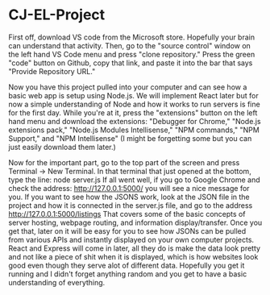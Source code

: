 # CJ-EL-Project

First off, download VS code from the Microsoft store. Hopefully your brain can understand that activity.
Then, go to the "source control" window on the left hand VS Code menu and press "clone repository."
Press the green "code" button on Github, copy that link, and paste it into the bar that says "Provide Repository URL."

Now you have this project pulled into your computer and can see how a basic web app is setup using Node.js. We will implement
React later but for now a simple understanding of Node and how it works to run servers is fine for the first day. While you're at it,
press the "extensions" button on the left hand menu and download the extensions: "Debugger for Chrome," "Node.js extensions pack," "Node.js Modules Intellisense," "NPM commands," "NPM Support," and "NPM Intellisense" (I might be forgetting some but you can just easily download them later.)

Now for the important part, go to the top part of the screen and press Terminal -> New Terminal.
In that terminal that just opened at the bottom, type the line:   node server.js
If all went well, if you go to Google Chrome and check the address: http://127.0.0.1:5000/ you will see a nice message for you. 
If you want to see how the JSONS work, look at the JSON file in the project and how it is connected in the server.js file, and go to the address http://127.0.0.1:5000/listings
That covers some of the basic concepts of server hosting, webpage routing, and information display/transfer. Once you get that, later on it will be easy for you to see how JSONs can be pulled from various APIs and instantly displayed on your own computer projects. React and Express will come in later, all they do is make the data look pretty and not like a piece of shit when it is displayed, which is how websites look good even though they serve alot of different data. Hopefully you get it running and I didn't forget anything random and you get to have a basic understanding of everything. 


